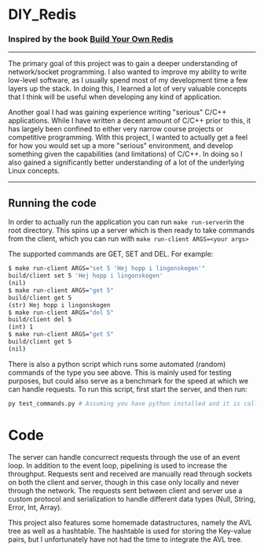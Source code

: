 # DIY_Redis

### Inspired by the book [Build Your Own Redis](https://build-your-own.org/redis/)  

---
The primary goal of this project was to gain a deeper understanding of network/socket programming. I also wanted to improve my ability to write low-level software, as I usually spend most of my development time a few layers up the stack. In doing this, I learned a lot of very valuable concepts that I think will be useful when developing any kind of application.

Another goal I had was gaining experience writing "serious" C/C++ applications. While I have written a decent amount of C/C++ prior to this, it has largely been confined to either very narrow course projects or competitive programming. With this project, I wanted to actually get a feel for how you would set up a more "serious" environment, and develop something given the capabilities (and limitations) of C/C++. In doing so I also gained a significantly better understanding of a lot of the underlying Linux concepts.

---

## Running the code 
In order to actually run the application you can run `make run-server`in the root directory. This spins up a server which is then ready to take commands from the client, which you can run with `make run-client ARGS=<your args>`

The supported commands are GET, SET and DEL. For example:
```bash
$ make run-client ARGS="set 5 'Hej hopp i lingonskogen'"
build/client set 5 'Hej hopp i lingonskogen'
(nil)
$ make run-client ARGS="get 5"
build/client get 5
(str) Hej hopp i lingonskogen
$ make run-client ARGS="del 5"
build/client del 5
(int) 1
$ make run-client ARGS="get 5"
build/client get 5
(nil)
```

There is also a python script which runs some automated (random) commands of the type you see above. This is mainly used for testing purposes, but could also serve as a benchmark for the speed at which we can handle requests. To run this script, first start the server, and then run:

```sh
py test_commands.py # Assuming you have python installed and it is called py
```
# Code
The server can handle concurrect requests through the use of an event loop. In addition to the event loop, pipelining is used to increase the throughput. Requests sent and received are manually read through sockets on both the client and server, though in this case only locally and never through the network. The requests sent between client and server use a custom protocol and serialization to handle different data types (Null, String, Error, Int, Array).

This project also features some homemade datastructures, namely the AVL tree as well as a hashtable. The hashtable is used for storing the Key-value pairs, but I unfortunately have not had the time to integrate the AVL tree.